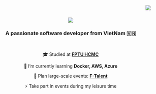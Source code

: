 <img align="right" src="https://visitor-badge.laobi.icu/badge?page_id=CongLam1806.CongLam1806" />

<h1 align="center">
    <img src="https://readme-typing-svg.herokuapp.com/?font=Righteous&size=35&center=true&vCenter=true&width=500&height=70&duration=4000&lines=Hi+everyone!+👋;+I'm+Tran+Cong+Lam!;" />
</h1>

<h3 align="center">A passionate software developer from VietNam 🇻🇳</h3>

<br/>

<div align="center">
 
 🎓 Studied at **[FPTU HCMC](https://www.facebook.com/FPTU.HCM)**
 
 🌱 I’m currently learning **Docker, AWS, Azure**

💬 Plan large-scale events: **[F-Talent](https://www.facebook.com/photo/?fbid=2322481827908244&set=a.125214634301652)**

⚡ Take part in events during my leisure time

 </div>
